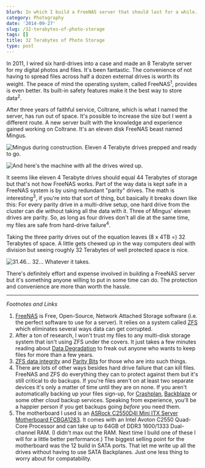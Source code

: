```yaml
---
blurb: In which I build a FreeNAS server that should last for a while.
category: Photography
date: '2014-09-27'
slug: /32-terabytes-of-photo-storage
tags: []
title: 32 Terabytes of Photo Storage
type: post
---
```



In 2011, I wired six hard-drives into a case and made an 8 Terabyte server for my digital photos and files. It's been fantastic. The convenience of not having to spread files across half a dozen external drives is worth its weight. The peace of mind the operating system, called FreeNAS<sup>1</sup>, provides is even better. Its built-in safety features make it the best way to store data<sup>2</sup>. 

After three years of faithful service, Coltrane, which is what I named the server, has run out of space. It's possible to increase the size but I went a different route. A new server built with the knowledge and experience gained working on Coltrane. It's an eleven disk FreeNAS beast named Mingus. 

![Mingus during construction. Eleven 4 Terabyte drives prepped and ready to go. ](/aws-20140925--1027-03b.jpg) 

![And here's the machine with all the drives wired up.](/aws-20140925--1137-04a.jpg) 

It seems like eleven 4 Terabyte drives should equal 44 Terabytes of storage but that's not how FreeNAS works. Part of the way data is kept safe in a FreeNAS system is by using redundant "parity" drives. The math is interesting<sup>3</sup>, if you're into that sort of thing, but basically it breaks down like this: For every parity drive in a multi-drive setup, one hard drive from the cluster can die without taking all the data with it. Three of Mingus' eleven drives are parity. So, as long as four drives don't all die at the same time, my files are safe from hard-drive failure<sup>4</sup>.

Taking the three parity drives out of the equation leaves (8 x 4TB =) 32 Terabytes of space. A little gets chewed up in the way computers deal with division but seeing roughly 32 Terabytes of well protected space is nice. 

![31.46... 32... Whatever it takes. ](/screengrab-20140927--1720-01a.png) 

There's definitely effort and expense involved in building a FreeNAS server but it's something anyone willing to put in some time can do. The protection and convenience are more than worth the hassle. 

---


_Footnotes and Links_

1. [FreeNAS](http://www.freenas.org) is Free, Open-Source, Network Attached Storage software (i.e. the perfect software to use for a server). It relies on a system called [ZFS](http://www.freenas.org) which eliminates several ways data can get corrupted. 
2. After a ton of research, I won't trust my files to any multi-disk storage system that isn't using ZFS under the covers. It just takes a few minutes reading about [Data Degradation](http://en.wikipedia.org/wiki/Data_degradation#Decay_of_storage_media) to freak out anyone who wants to keep files for more than a few years. 
3. [ZFS data integrity](http://en.wikipedia.org/wiki/ZFS#ZFS_data_integrity) and [Parity Bits](http://en.wikipedia.org/wiki/Parity_bit) for those who are into such things.
4. There are lots of other ways besides hard drive failure that can kill files. FreeNAS and ZFS do everything they can to protect against them but it's still critical to do backups. If you're files aren't on at least two separate devices it's only a matter of time until they are on none. If you aren't automatically backing up your files sign-up, for [Crashplan](http://www.code42.com/crashplan/), [Backblaze](https://www.backblaze.com) or some other cloud backup services. Speaking from experience, you'll be a happier person if you get backups going *before* you need them.
5. The motherboard I used is an [ASRock C2550D4I Mini ITX Server Motherboard FCBGA1283](http://www.newegg.com/Product/Product.aspx?Item=N82E16813157419). It comes with an Intel Avoton C2550 Quad-Core Processor and can take up to 64GB of DDR3 1600/1333 Dual-channel RAM. (I didn't max out the RAM. Next time I build one of these I will for a little better performance.) The biggest selling point for the motherboard was the 12 build in SATA ports. That let me write up all the drives without having to use SATA Backplanes. Just one less thing to worry about for compatability.